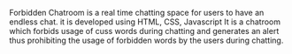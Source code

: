 Forbidden Chatroom is a real time chatting space for users to have an endless chat.
it is developed using HTML, CSS, Javascript
It is a chatroom which forbids usage of cuss words during chatting and generates an alert thus prohibiting the usage of forbidden words by the users during chatting.
